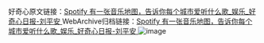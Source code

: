好奇心原文链接：[Spotify 有一张音乐地图，告诉你每个城市爱听什么歌_娱乐_好奇心日报-刘平安 ](https://www.qdaily.com/articles/12087.html)
WebArchive归档链接：[Spotify 有一张音乐地图，告诉你每个城市爱听什么歌_娱乐_好奇心日报-刘平安 ](http://web.archive.org/web/20190623171904/https://www.qdaily.com/articles/12087.html)
![image](http://ww3.sinaimg.cn/large/007d5XDply1g3whzny1u4j30u02ql7wh)